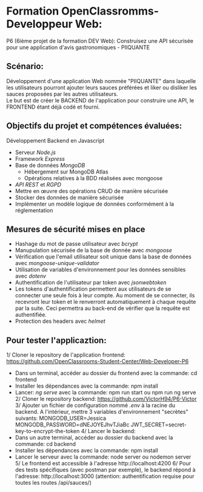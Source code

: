 # Formation OpenClassromms-Developpeur Web:
P6 (6ième projet de la formation DEV Web): Construisez une API sécurisée pour une application d'avis gastronomiques - PIIQUANTE 

## Scénario: 
Développement d'une application Web nommée "PIIQUANTE" dans laquelle les utilisateurs pourront ajouter leurs sauces préférées et liker ou disliker les sauces proposées par les autres utilisateurs.  
Le but est de créer le BACKEND de l'application pour construire une API, le FRONTEND étant déjà codé et fourni.

## Objectifs du projet et compétences évaluées:
Développement Backend en Javascript
- Serveur *Node.js*
- Framework *Express*
- Base de données *MongoDB*
  - Hébergement sur MongoDB Atlas
  - Opérations relatives à la BDD réalisées avec mongoose
- *API REST* et *RGPD*
- Mettre en œuvre des opérations CRUD de manière sécurisée
- Stocker des données de manière sécurisée
- Implémenter un modèle logique de données conformément à la réglementation

## Mesures de sécurité mises en place
- Hashage du mot de passe utilisateur avec *bcrypt*
- Manupulation sécurisée de la base de donnée avec *mongoose*
- Vérification que l'email utilisateur soit unique dans la base de données avec *mongoose-unique-validator*
- Utilisation de variables d'environnement pour les données sensibles avec *dotenv*
- Authentification de l'utilisateur par token avec *jsonwebtoken*
- Les tokens d'authentification permettent aux utilisateurs de se connecter une seule fois à leur compte. Au moment de se connecter, ils recevront leur 
  token et le renverront automatiquement à chaque requête par la suite. Ceci permettra au back-end de vérifier que la requête est authentifiée.    
- Protection des headers avec *helmet*

## Pour tester l'applicaztion:
1/ Cloner le repository de l'application frontend: https://github.com/OpenClassrooms-Student-Center/Web-Developer-P6
   - Dans un terminal, accéder au dossier du frontend avec la commande: cd frontend
   - Installer les dépendances avec la commande: npm install
   - Lancer: *ng serve* avec la commande:  npm run start    ou   npm run ng serve
2/ Cloner le repository backend: https://github.com/VictorH94/P6-Victor
3/ Ajouter un fichier de configuration nommé *.env* à la racine du backend. A l'intérieur, mettre 3 variables d'environnement "secrètes" suivants:
   MONGODB_USER=Jessica
   MONGODB_PASSWORD=dNEJOYEJhvTJiaBc
   JWT_SECRET=secret-key-to-encrypt-the-token 
4/ Lancer le backend:
   - Dans un autre terminal, accéder au dossier du backend avec la commande: cd backend
   - Installer les dépendances avec la commande: npm install
   - Lancer le serveur avec la commande: node server     ou     nodemon server
5/ Le frontend est accessible à l'adresse http://localhost:4200
6/ Pour des tests spécifiques (avec postman par exemple), le backend répond à l'adresse: http://localhost:3000 (attention: authentification requise pour  
   toutes les routes /api/sauces/)


